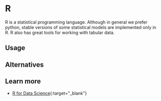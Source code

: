# R

R is a statistical programming language.
Although in general we prefer python, stable versions of some statistical models are implemented only in R.
R also has great tools for working with tabular data.

## Usage

## Alternatives

## Learn more

* [R for Data Science](https://r4ds.had.co.nz/){:target="_blank"}
